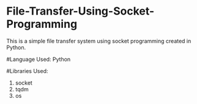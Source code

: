 # File-Transfer-Using-Socket-Programming

This is a simple file transfer system using socket programming created in Python.

#Language Used:
  Python
  
#Libraries Used:
  1. socket
  2. tqdm
  3. os 
  

